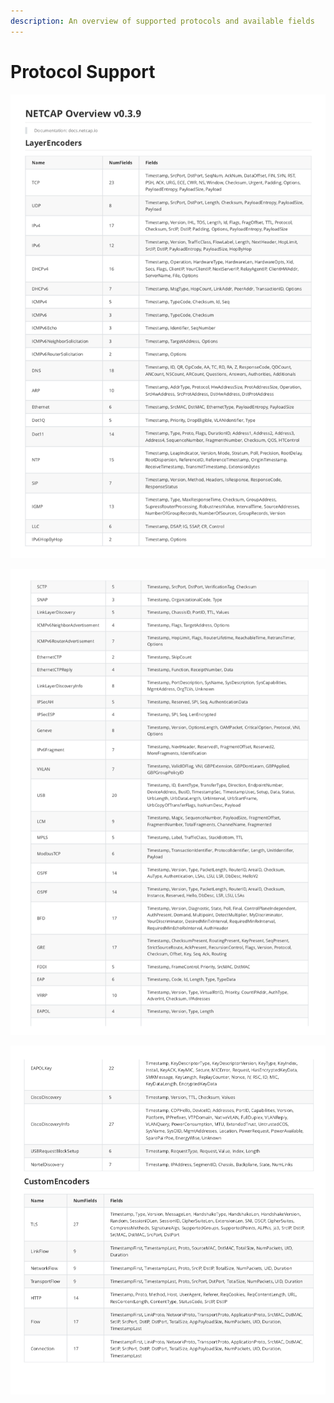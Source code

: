 ```yaml
---
description: An overview of supported protocols and available fields
---
```


# Protocol Support

![](.gitbook/assets/screenshot-2019-05-01-at-22.52.40.png)

![](.gitbook/assets/screenshot-2019-05-01-at-22.52.47.png)

![](.gitbook/assets/screenshot-2019-05-01-at-22.52.56%20%283%29.png)

